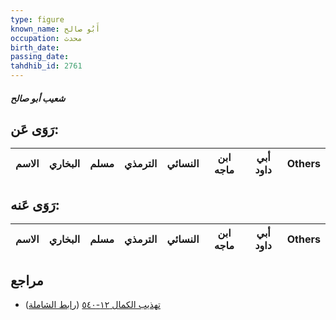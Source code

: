 ```yaml
---
type: figure
known_name: أَبُو صالح
occupation: محدث
birth_date:
passing_date:
tahdhib_id: 2761
---
```

##### شعيب أبو صالح

## رَوَى عَن:
| الاسم | البخاري | مسلم | الترمذي | النسائي | ابن ماجه | أبي داود | Others |
| ----- | ------- | ---- | ------- | ------- | -------- | -------- | ------ |
## رَوَى عَنه:
| الاسم | البخاري | مسلم | الترمذي | النسائي | ابن ماجه | أبي داود | Others |
| ----- | ------- | ---- | ------- | ------- | -------- | -------- | ------ |
## مراجع
- [تهذيب الكمال ١٢-٥٤٠](obsidian://open?vault=Tahdhib-al-Kamal&file=Figures/٢٧٦١-شعيب%20أبو%20صالح) ([رابط الشاملة](https://shamela.ws/book/3722/6313))